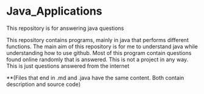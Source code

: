 # Java_Applications
This repository is for answering java questions

This repository contains programs, mainly in java that performs different functions. 
The main aim of this repository is for me to understand java while understanding how to use github.
Most of this program contain questions found online randomly that is answered. This is not a project in any way. 
This is just questions answered from the internet

**(Files that end in .md and .java have the same content. Both contain description and source code)

